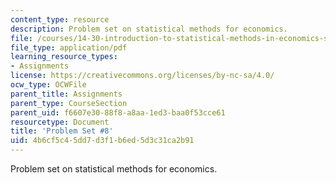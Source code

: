 ```yaml
---
content_type: resource
description: Problem set on statistical methods for economics.
file: /courses/14-30-introduction-to-statistical-methods-in-economics-spring-2009/4b6cf5c45dd7d3f1b6ed5d3c31ca2b91_MIT14_30s09_pset08.pdf
file_type: application/pdf
learning_resource_types:
- Assignments
license: https://creativecommons.org/licenses/by-nc-sa/4.0/
ocw_type: OCWFile
parent_title: Assignments
parent_type: CourseSection
parent_uid: f6607e30-88f8-a8aa-1ed3-baa0f53cce61
resourcetype: Document
title: 'Problem Set #8'
uid: 4b6cf5c4-5dd7-d3f1-b6ed-5d3c31ca2b91
---
```

Problem set on statistical methods for economics.